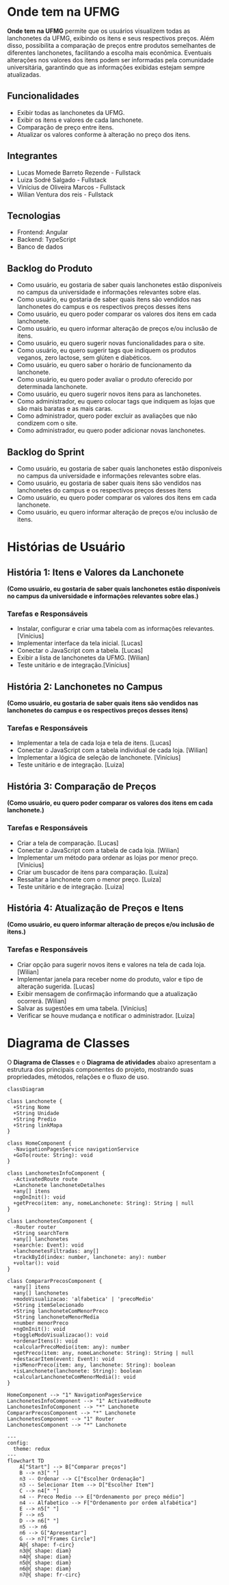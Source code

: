 # Onde tem na UFMG

**Onde tem na UFMG** permite que os usuários visualizem todas as lanchonetes da UFMG, exibindo os itens e seus respectivos preços. Além disso, possibilita a comparação de preços entre produtos semelhantes de diferentes lanchonetes, facilitando a escolha mais econômica. Eventuais alterações nos valores dos itens podem ser informadas pela comunidade universitária, garantindo que as informações exibidas estejam sempre atualizadas.

## Funcionalidades
- Exibir todas as lanchonetes da UFMG.
- Exibir os itens e valores de cada lanchonete.
- Comparação de preço entre itens.
- Atualizar os valores conforme à alteração no preço dos itens.

 ## Integrantes
- Lucas Momede Barreto Rezende - Fullstack
- Luiza Sodré Salgado - Fullstack
- Vinícius de Oliveira Marcos - Fullstack
- Wilian Ventura dos reis - Fullstack
  
## Tecnologias
- Frontend: Angular
- Backend: TypeScript
- Banco de dados

## Backlog do Produto
- Como usuário, eu gostaria de saber quais lanchonetes estão disponíveis no campus da universidade e informações relevantes sobre elas.
- Como usuário, eu gostaria de saber quais itens são vendidos nas lanchonetes do campus e os respectivos preços desses itens
- Como usuário, eu quero poder comparar os valores dos itens em cada lanchonete.
- Como usuário, eu quero informar alteração de preços e/ou inclusão de itens.
- Como usuário, eu quero sugerir novas funcionalidades para o site.
- Como usuário, eu quero sugerir tags que indiquem os produtos veganos, zero lactose, sem glúten e diabéticos.
- Como usuário, eu quero saber o horário de funcionamento da lanchonete.
- Como usuário, eu quero poder avaliar o produto oferecido por determinada lanchonete.
- Como usuário, eu quero sugerir novos itens para as lanchonetes.
- Como administrador, eu quero colocar tags que indiquem as lojas que são mais baratas e as mais caras.
- Como administrador, quero poder excluir as avaliações que não condizem com o site.
- Como administrador, eu quero poder adicionar novas lanchonetes.

## Backlog do Sprint
- Como usuário, eu gostaria de saber quais lanchonetes estão disponíveis no campus da universidade e informações relevantes sobre elas.
- Como usuário, eu gostaria de saber quais itens são vendidos nas lanchonetes do campus e os respectivos preços desses itens
- Como usuário, eu quero poder comparar os valores dos itens em cada lanchonete.
- Como usuário, eu quero informar alteração de preços e/ou inclusão de itens.

# Histórias de Usuário  

## História 1: Itens e Valores da Lanchonete  
**(Como usuário, eu gostaria de saber quais lanchonetes estão disponíveis no campus da universidade e informações relevantes sobre elas.)**  

### Tarefas e Responsáveis  
- Instalar, configurar e criar uma tabela com as informações relevantes. [Vinícius]
- Implementar interface da tela inicial. [Lucas]
- Conectar o JavaScript com a tabela. [Lucas]
- Exibir a lista de lanchonetes da UFMG. [Wilian]
- Teste unitário e de integração.[Vinícius]

## História 2: Lanchonetes no Campus  
**(Como usuário, eu gostaria de saber quais itens são vendidos nas lanchonetes do campus e os respectivos preços desses itens)**  

### Tarefas e Responsáveis  
- Implementar a tela de cada loja e tela de itens. [Lucas]
- Conectar o JavaScript com a tabela individual de cada loja. [Wilian]
- Implementar a lógica de seleção de lanchonete. [Vinícius]
- Teste unitário e de integração. [Luiza]

## História 3: Comparação de Preços  
**(Como usuário, eu quero poder comparar os valores dos itens em cada lanchonete.)**  

### Tarefas e Responsáveis  
- Criar a tela de comparação. [Lucas]
- Conectar o JavaScript com a tabela de cada loja. [Wilian]
- Implementar um método para ordenar as lojas por menor preço. [Vinícius]
- Criar um buscador de itens para comparação. [Luiza]
- Ressaltar a lanchonete com o menor preço. [Luiza]
- Teste unitário e de integração. [Luiza]

## História 4: Atualização de Preços e Itens  
**(Como usuário, eu quero informar alteração de preços e/ou inclusão de itens.)**  

### Tarefas e Responsáveis  
- Criar opção para sugerir novos itens e valores na tela de cada loja. [Wilian]
- Implementar janela para receber nome do produto, valor e tipo de alteração sugerida. [Lucas]
- Exibir mensagem de confirmação informando que a atualização ocorrerá. [Wilian]
- Salvar as sugestões em uma tabela. [Vinícius]
- Verificar se houve mudança e notificar o administrador. [Luiza]

# Diagrama de Classes

O **Diagrama de Classes** e o **Diagrama de atividades** abaixo apresentam a estrutura dos principais componentes do projeto, mostrando suas propriedades, métodos, relações e o fluxo de uso.

```mermaid
classDiagram

class Lanchonete {
  +String Nome
  +String Unidade
  +String Predio
  +String linkMapa
}

class HomeComponent {
  -NavigationPagesService navigationService
  +GoTo(route: String): void
}

class LanchonetesInfoComponent {
  -ActivatedRoute route
  +Lanchonete lanchoneteDetalhes
  +any[] itens
  +ngOnInit(): void
  +getPreco(item: any, nomeLanchonete: String): String | null
}

class LanchonetesComponent {
  -Router router
  +String searchTerm
  +any[] lanchonetes
  +search(e: Event): void
  +lanchonetesFiltradas: any[]
  +trackById(index: number, lanchonete: any): number
  +voltar(): void
}

class CompararPrecosComponent {
  +any[] itens
  +any[] lanchonetes
  +modoVisualizacao: 'alfabetica' | 'precoMedio'
  +String itemSelecionado
  +String lanchoneteComMenorPreco
  +String lanchoneteMenorMedia
  +number menorPreco
  +ngOnInit(): void
  +toggleModoVisualizacao(): void
  +ordenarItens(): void
  +calcularPrecoMedio(item: any): number
  +getPreco(item: any, nomeLanchonete: String): String | null
  +destacarItem(event: Event): void
  +isMenorPreco(item: any, lanchonete: String): boolean
  +isLanchonete(lanchonete: String): boolean
  +calcularLanchoneteComMenorMedia(): void
}

HomeComponent --> "1" NavigationPagesService
LanchonetesInfoComponent --> "1" ActivatedRoute
LanchonetesInfoComponent --> "*" Lanchonete
CompararPrecosComponent --> "*" Lanchonete
LanchonetesComponent --> "1" Router
LanchonetesComponent --> "*" Lanchonete
```

```mermaid
---
config:
  theme: redux
---
flowchart TD
    A["Start"] --> B["Comparar preços"]
    B --> n3[" "]
    n3 -- Ordenar --> C["Escolher Ordenação"]
    n3 -- Selecionar Item --> D["Escolher Item"]
    C --> n4[" "]
    n4 -- Preco Medio --> E["Ordenamento por preço médio"]
    n4 -- Alfabetico --> F["Ordenamento por ordem alfabética"]
    E --> n5[" "]
    F --> n5
    D --> n6[" "]
    n5 --> n6
    n6 --> G["Apresentar"]
    G --> n7["Frames Circle"]
    A@{ shape: f-circ}
    n3@{ shape: diam}
    n4@{ shape: diam}
    n5@{ shape: diam}
    n6@{ shape: diam}
    n7@{ shape: fr-circ}
```
